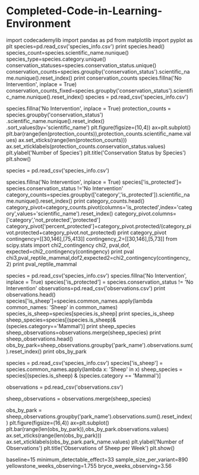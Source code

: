 # Completed-Code-in-Learning-Environment
import codecademylib
import pandas as pd
from matplotlib import pyplot as plt
species=pd.read_csv('species_info.csv')
print species.head()
species_count=species.scientific_name.nunique()
species_type=species.category.unique()
conservation_statuses=species.conservation_status.unique()
conservation_counts=species.groupby('conservation_status').scientific_name.nunique().reset_index()
print conservation_counts
species.fillna('No Intervention', inplace = True)
conservation_counts_fixed=species.groupby('conservation_status').scientific_name.nunique().reset_index()
species = pd.read_csv('species_info.csv')

species.fillna('No Intervention', inplace = True)
protection_counts = species.groupby('conservation_status')\
    .scientific_name.nunique().reset_index()\
    .sort_values(by='scientific_name')
plt.figure(figsize=(10,4))
ax=plt.subplot()
plt.bar(range(len(protection_counts)),protection_counts.scientific_name.values)
ax.set_xticks(range(len(protection_counts)))
ax.set_xticklabels(protection_counts.conservation_status.values)
plt.ylabel('Number of Species')
plt.title('Conservation Status by Species')
plt.show()

species = pd.read_csv('species_info.csv')

species.fillna('No Intervention', inplace = True)
species['is_protected']= species.conservation_status !='No Intervention'
category_counts=species.groupby(['category','is_protected']).scientific_name.nunique().reset_index()
print category_counts.head()
category_pivot=category_counts.pivot(columns='is_protected',index='category',values='scientific_name').reset_index()
category_pivot.columns=['category','not_protected','protected']
category_pivot['percent_protected']=category_pivot.protected/(category_pivot.protected+category_pivot.not_protected)
print category_pivot
contingency=[[30,146],[75,413]]
contingency_2=[[30,146],[5,73]]
from scipy.stats import chi2_contingency
chi2, pval,dof, expected=chi2_contingency(contingency)
print pval
chi3,pval_reptile_mammal,dof2,expected2=chi2_contingency(contingency_2)
print pval_reptile_mammal

species = pd.read_csv('species_info.csv')
species.fillna('No Intervention', inplace = True)
species['is_protected'] = species.conservation_status != 'No Intervention'
observations=pd.read_csv('observations.csv')
print observations.head()
species['is_sheep']=species.common_names.apply(lambda common_names: 'Sheep' in common_names)
species_is_sheep=species[species.is_sheep]
print species_is_sheep
sheep_species=species[(species.is_sheep)&(species.category=='Mammal')]
print sheep_species
sheep_observations=observations.merge(sheep_species)
print sheep_observations.head()
obs_by_park=sheep_observations.groupby('park_name').observations.sum().reset_index()
print obs_by_park

species = pd.read_csv('species_info.csv')
species['is_sheep'] = species.common_names.apply(lambda x: 'Sheep' in x)
sheep_species = species[(species.is_sheep) & (species.category == 'Mammal')]

observations = pd.read_csv('observations.csv')

sheep_observations = observations.merge(sheep_species)

obs_by_park = sheep_observations.groupby('park_name').observations.sum().reset_index()
plt.figure(figsize=(16,4))
ax=plt.subplot()
plt.bar(range(len(obs_by_park)),obs_by_park.observations.values)
ax.set_xticks(range(len(obs_by_park)))
ax.set_xticklabels(obs_by_park.park_name.values)
plt.ylabel('Number of Observations')
plt.title('Observations of Sheep per Week')
plt.show()

baseline=15
minimum_detectable_effect=33
sample_size_per_variant=890
yellowstone_weeks_observing=1.755
bryce_weeks_observing=3.56
